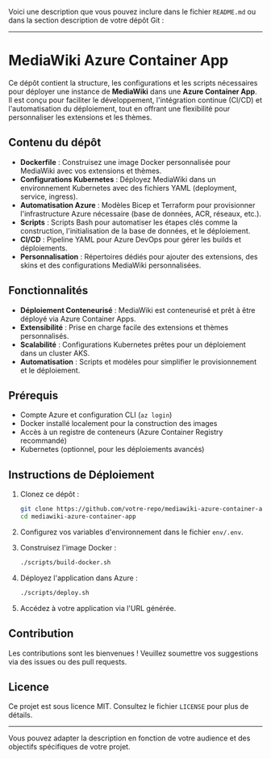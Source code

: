 Voici une description que vous pouvez inclure dans le fichier `README.md` ou dans la section description de votre dépôt Git :

---

# MediaWiki Azure Container App

Ce dépôt contient la structure, les configurations et les scripts nécessaires pour déployer une instance de **MediaWiki** dans une **Azure Container App**. Il est conçu pour faciliter le développement, l'intégration continue (CI/CD) et l'automatisation du déploiement, tout en offrant une flexibilité pour personnaliser les extensions et les thèmes.

## Contenu du dépôt

- **Dockerfile** : Construisez une image Docker personnalisée pour MediaWiki avec vos extensions et thèmes.
- **Configurations Kubernetes** : Déployez MediaWiki dans un environnement Kubernetes avec des fichiers YAML (deployment, service, ingress).
- **Automatisation Azure** : Modèles Bicep et Terraform pour provisionner l'infrastructure Azure nécessaire (base de données, ACR, réseaux, etc.).
- **Scripts** : Scripts Bash pour automatiser les étapes clés comme la construction, l'initialisation de la base de données, et le déploiement.
- **CI/CD** : Pipeline YAML pour Azure DevOps pour gérer les builds et déploiements.
- **Personnalisation** : Répertoires dédiés pour ajouter des extensions, des skins et des configurations MediaWiki personnalisées.

## Fonctionnalités

- **Déploiement Conteneurisé** : MediaWiki est conteneurisé et prêt à être déployé via Azure Container Apps.
- **Extensibilité** : Prise en charge facile des extensions et thèmes personnalisés.
- **Scalabilité** : Configurations Kubernetes prêtes pour un déploiement dans un cluster AKS.
- **Automatisation** : Scripts et modèles pour simplifier le provisionnement et le déploiement.

## Prérequis

- Compte Azure et configuration CLI (`az login`)
- Docker installé localement pour la construction des images
- Accès à un registre de conteneurs (Azure Container Registry recommandé)
- Kubernetes (optionnel, pour les déploiements avancés)

## Instructions de Déploiement

1. Clonez ce dépôt :
   ```bash
   git clone https://github.com/votre-repo/mediawiki-azure-container-app.git
   cd mediawiki-azure-container-app
   ```

2. Configurez vos variables d'environnement dans le fichier `env/.env`.

3. Construisez l'image Docker :
   ```bash
   ./scripts/build-docker.sh
   ```

4. Déployez l'application dans Azure :
   ```bash
   ./scripts/deploy.sh
   ```

5. Accédez à votre application via l'URL générée.

## Contribution

Les contributions sont les bienvenues ! Veuillez soumettre vos suggestions via des issues ou des pull requests.

## Licence

Ce projet est sous licence MIT. Consultez le fichier `LICENSE` pour plus de détails.

---

Vous pouvez adapter la description en fonction de votre audience et des objectifs spécifiques de votre projet.
